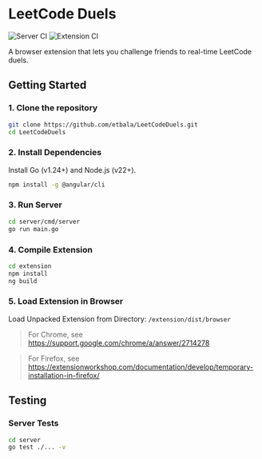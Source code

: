 # LeetCode Duels

![Server CI](https://github.com/etbala/LeetCodeDuels/actions/workflows/go.yml/badge.svg?branch=main)
![Extension CI](https://github.com/etbala/LeetCodeDuels/actions/workflows/extension.yml/badge.svg?branch=main)

A browser extension that lets you challenge friends to real-time LeetCode duels.

## Getting Started

### 1. Clone the repository
```bash
git clone https://github.com/etbala/LeetCodeDuels.git
cd LeetCodeDuels
```

### 2. Install Dependencies
Install Go (v1.24+) and Node.js (v22+).
```bash
npm install -g @angular/cli
```

### 3. Run Server
```bash
cd server/cmd/server
go run main.go
```

### 4. Compile Extension
```bash
cd extension
npm install
ng build
```

### 5. Load Extension in Browser
Load Unpacked Extension from Directory: `/extension/dist/browser`

> For Chrome, see https://support.google.com/chrome/a/answer/2714278

> For Firefox, see https://extensionworkshop.com/documentation/develop/temporary-installation-in-firefox/

## Testing

### Server Tests
```bash
cd server
go test ./... -v
```
